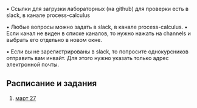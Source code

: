 
• Ссылки для загрузки лабораторных (на github) для проверки есть в slack, в канале  process-calculus

• Любые вопросы можно задать в slack, в канале process-calculus.
• Если канал не виден в списке каналов, то нужно нажать на channels и выбрать его отдельно в новом окне.

• Если вы не зарегистрированы в slack, то попросите однокурсников отправить  вам инвайт. Для этого нужно указать только адрес электронной почты.


## Расписание и задания
1. [март 27](https://github.com/ivtipm/ProcessCalculus/blob/master/tasks-2020/tasks-2020-mar-27.md)
